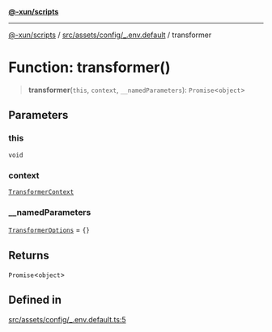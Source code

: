 [**@-xun/scripts**](../../../../../README.md)

***

[@-xun/scripts](../../../../../README.md) / [src/assets/config/\_.env.default](../README.md) / transformer

# Function: transformer()

> **transformer**(`this`, `context`, `__namedParameters`): `Promise`\<`object`\>

## Parameters

### this

`void`

### context

[`TransformerContext`](../../../type-aliases/TransformerContext.md)

### \_\_namedParameters

[`TransformerOptions`](../../../type-aliases/TransformerOptions.md) = `{}`

## Returns

`Promise`\<`object`\>

## Defined in

[src/assets/config/\_.env.default.ts:5](https://github.com/Xunnamius/xscripts/blob/2521de366121a50ffeca631b4ec62db9c60657e5/src/assets/config/_.env.default.ts#L5)
